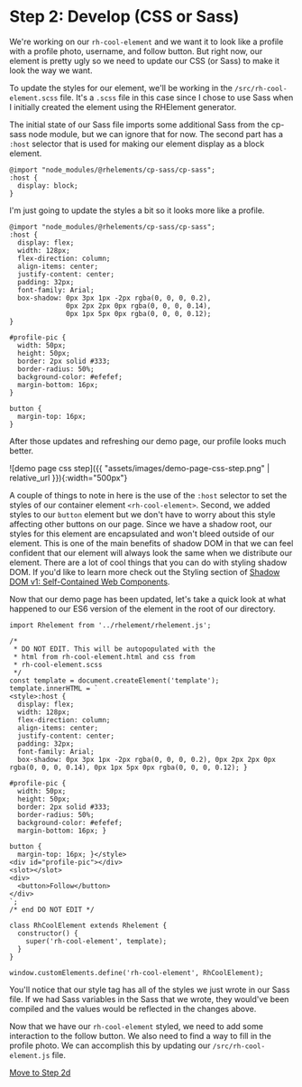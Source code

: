 # Step 2: Develop (CSS or Sass)

We're working on our `rh-cool-element` and we want it to look like a profile with a profile photo, username, and follow button. But right now, our element is pretty ugly so we need to update our CSS (or Sass) to make it look the way we want.

To update the styles for our element, we'll be working in the `/src/rh-cool-element.scss` file. It's a `.scss` file in this case since I chose to use Sass when I initially created the element using the RHElement generator.

The initial state of our Sass file imports some additional Sass from the cp-sass node module, but we can ignore that for now. The second part has a `:host` selector that is used for making our element display as a block element.

```
@import "node_modules/@rhelements/cp-sass/cp-sass";
:host {
  display: block;
}
```

I'm just going to update the styles a bit so it looks more like a profile.

```
@import "node_modules/@rhelements/cp-sass/cp-sass";
:host {
  display: flex;
  width: 128px;
  flex-direction: column;
  align-items: center;
  justify-content: center;
  padding: 32px;
  font-family: Arial;
  box-shadow: 0px 3px 1px -2px rgba(0, 0, 0, 0.2),
              0px 2px 2px 0px rgba(0, 0, 0, 0.14),
              0px 1px 5px 0px rgba(0, 0, 0, 0.12);
}

#profile-pic {
  width: 50px;
  height: 50px;
  border: 2px solid #333;
  border-radius: 50%;
  background-color: #efefef;
  margin-bottom: 16px;
}

button {
  margin-top: 16px;
}
```

After those updates and refreshing our demo page, our profile looks much better.

![demo page css step]({{ "assets/images/demo-page-css-step.png" | relative_url }}){:width="500px"}

A couple of things to note in here is the use of the `:host` selector to set the styles of our container element `<rh-cool-element>`. Second, we added styles to our `button` element but we don't have to worry about this style affecting other buttons on our page. Since we have a shadow root, our styles for this element are encapsulated and won't bleed outside of our element. This is one of the main benefits of shadow DOM in that we can feel confident that our element will always look the same when we distribute our element. There are a lot of cool things that you can do with styling shadow DOM. If you'd like to learn more check out the Styling section of [Shadow DOM v1: Self-Contained Web Components](https://developers.google.com/web/fundamentals/web-components/shadowdom#styling).

Now that our demo page has been updated, let's take a quick look at what happened to our ES6 version of the element in the root of our directory.

```
import Rhelement from '../rhelement/rhelement.js';

/*
 * DO NOT EDIT. This will be autopopulated with the
 * html from rh-cool-element.html and css from
 * rh-cool-element.scss
 */
const template = document.createElement('template');
template.innerHTML = `
<style>:host {
  display: flex;
  width: 128px;
  flex-direction: column;
  align-items: center;
  justify-content: center;
  padding: 32px;
  font-family: Arial;
  box-shadow: 0px 3px 1px -2px rgba(0, 0, 0, 0.2), 0px 2px 2px 0px rgba(0, 0, 0, 0.14), 0px 1px 5px 0px rgba(0, 0, 0, 0.12); }

#profile-pic {
  width: 50px;
  height: 50px;
  border: 2px solid #333;
  border-radius: 50%;
  background-color: #efefef;
  margin-bottom: 16px; }

button {
  margin-top: 16px; }</style>
<div id="profile-pic"></div>
<slot></slot>
<div>
  <button>Follow</button>
</div>
`;
/* end DO NOT EDIT */

class RhCoolElement extends Rhelement {
  constructor() {
    super('rh-cool-element', template);
  }
}

window.customElements.define('rh-cool-element', RhCoolElement);
```

You'll notice that our style tag has all of the styles we just wrote in our Sass file. If we had Sass variables in the Sass that we wrote, they would've been compiled and the values would be reflected in the changes above.

Now that we have our `rh-cool-element` styled, we need to add some interaction to the follow button. We also need to find a way to fill in the profile photo. We can accomplish this by updating our `/src/rh-cool-element.js` file.

[Move to Step 2d](step-2d.html)
